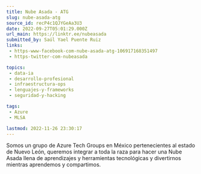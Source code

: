 ```yaml
---
title: Nube Asada - ATG
slug: nube-asada-atg
source_id: recP4c1QJYGeAa3U3
date: 2022-09-27T05:01:29.000Z
url_main: https://linktr.ee/nubeasada
submitted_by: Saúl Yael Puente Ruiz
links: 
 - https-www-facebook-com-nube-asada-atg-106917168351497
 - https-twitter-com-nubeasada

topics: 
 - data-ia
 - desarrollo-profesional
 - infraestructura-ops
 - lenguajes-y-frameworks
 - seguridad-y-hacking

tags: 
 - Azure
 - MLSA

lastmod: 2022-11-26 23:30:17
---
```


Somos un grupo de Azure Tech Groups en México pertenecientes al estado de Nuevo León, queremos integrar a toda la raza para hacer una Nube Asada llena de aprendizajes y herramientas tecnológicas y divertirnos mientras aprendemos y compartimos.
